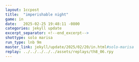 ```yaml
---
layout: 1ccpost
title:  "imperishable night"
game: in
date:   2025-02-25 19:48:11 -0800
categories: jekyll update 
excerpt_separator: <!--end_excerpt-->
shottype: solo marisa
run_type: lnb 9m
master_link: jekyll/update/2025/02/20/in.html#solo-marisa
replay: ../../../../../assets/replays/th8_06.rpy
---
```

